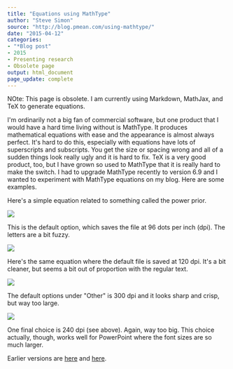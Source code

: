 ```yaml
---
title: "Equations using MathType"
author: "Steve Simon"
source: "http://blog.pmean.com/using-mathtype/"
date: "2015-04-12"
categories:
- "*Blog post"
- 2015
- Presenting research
- Obsolete page
output: html_document
page_update: complete
---
```


NOte: This page is obsolete. I am currently using Markdown, MathJax, and TeX to generate equations.

I'm ordinarily not a big fan of commercial software, but one product that I would have a hard time living without is MathType. It produces mathematical equations with ease and the appearance is almost always perfect. It's hard to do this, especially with equations have lots of superscripts and subscripts. You get the size or spacing wrong and all of a sudden things look really ugly and it is hard to fix. TeX is a very good product, too, but I have grown so used to MathType that it is really hard to make the switch. I had to upgrade MathType recently to version 6.9 and I wanted to experiment with MathType equations on my blog. Here are some examples.

<!---More--->

Here's a simple equation related to something called the power prior.

![](http://www.pmean.com/new-images/15/using-mathtype01.png)

This is the default option, which saves the file at 96 dots per inch (dpi). The letters are a bit fuzzy.

![](http://www.pmean.com/new-images/15/using-mathtype02.gif)

Here's the same equation where the default file is saved at 120 dpi. It's a bit cleaner, but seems a bit out of proportion with the regular text.

![](http://www.pmean.com/new-images/15/using-mathtype03.gif)

The default options under "Other" is 300 dpi and it looks sharp and crisp, but way too large.

![](http://www.pmean.com/new-images/15/using-mathtype04.gif)

One final choice is 240 dpi (see above). Again, way too big. This choice actually, though, works well for PowerPoint where the font sizes are so much larger.




 
Earlier versions are [here][sim1] and [here][sim2].
 
[sim1]: http://blog.pmean.com/using-mathtype/
[sim2]: http://new.pmean.com/using-mathtype/
 

